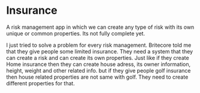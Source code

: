 # Insurance
A risk management app in which we can create any type of risk with its own unique or common properties.
Its not fully complete yet.

I just tried to solve a problem for every risk management. Britecore told me that they give people some limited insurance. They need a system that they can create a risk and can create its own properties. Just like if they create Home insurance then they can create house adress, its owner information, height, weight and other related info. but if they give people golf insurance then house related properties are not same with golf. They need to create different properties for that.
